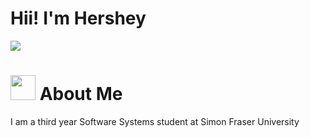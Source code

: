 # Hii! I'm Hershey

<div id="badges">
  <a href="https://www.linkedin.com/in/hershey-batore-24271b306/">
    <img src="https://img.shields.io/badge/LinkedIn-blue?logo=linkedin&logoColor=white&style=for-the-badge">
  </a>
</div>

<div id="about">
  <h1>
    <img src="https://media.giphy.com/media/frA9oecYRpUtAZN3Cb/giphy.gif?cid=790b7611bokr45mix5hy6ic6nbjsvty8hact1oyn3qfhcyur&ep=v1_stickers_search&rid=giphy.gif&ct=s" width="40" length="40">
    About Me
  </h1>
  <p>I am a third year Software Systems student at Simon Fraser University</p>
</div>
